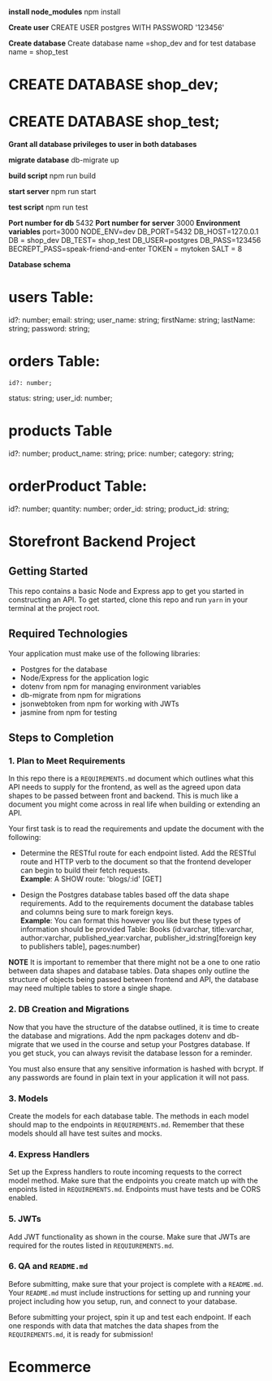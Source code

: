 **install node_modules**
npm install

**Create user**
CREATE USER postgres WITH PASSWORD '123456'

**Create database**
Create database name =shop_dev 
and for test database name = shop_test
# CREATE DATABASE shop_dev;
# CREATE DATABASE shop_test;
**Grant all database privileges to user in both databases**

 **migrate database**
 db-migrate up

**build script**
npm run build

**start server**
npm run start

**test script**
npm run test

**Port number for db** 
5432
**Port number for server**
3000
**Environment variables**
port=3000
NODE_ENV=dev
DB_PORT=5432
DB_HOST=127.0.0.1
DB = shop_dev
DB_TEST= shop_test
DB_USER=postgres
DB_PASS=123456
BECREPT_PASS=speak-friend-and-enter
TOKEN = mytoken
SALT = 8

**Database schema**
# users Table:
  id?: number;
  email: string;
 user_name: string;
  firstName: string;
  lastName: string;
  password: string;

  # orders Table:
    id?: number;
  status: string;
  user_id: number;
  # products Table
   id?: number;
  product_name: string;
  price: number;
  category: string;
  # orderProduct Table:
  id?: number;
  quantity: number;
  order_id: string;
  product_id: string;

  


  






# Storefront Backend Project

## Getting Started

This repo contains a basic Node and Express app to get you started in constructing an API. To get started, clone this repo and run `yarn` in your terminal at the project root.

## Required Technologies
Your application must make use of the following libraries:
- Postgres for the database
- Node/Express for the application logic
- dotenv from npm for managing environment variables
- db-migrate from npm for migrations
- jsonwebtoken from npm for working with JWTs
- jasmine from npm for testing

## Steps to Completion

### 1. Plan to Meet Requirements

In this repo there is a `REQUIREMENTS.md` document which outlines what this API needs to supply for the frontend, as well as the agreed upon data shapes to be passed between front and backend. This is much like a document you might come across in real life when building or extending an API. 

Your first task is to read the requirements and update the document with the following:
- Determine the RESTful route for each endpoint listed. Add the RESTful route and HTTP verb to the document so that the frontend developer can begin to build their fetch requests.    
**Example**: A SHOW route: 'blogs/:id' [GET] 

- Design the Postgres database tables based off the data shape requirements. Add to the requirements document the database tables and columns being sure to mark foreign keys.   
**Example**: You can format this however you like but these types of information should be provided
Table: Books (id:varchar, title:varchar, author:varchar, published_year:varchar, publisher_id:string[foreign key to publishers table], pages:number)

**NOTE** It is important to remember that there might not be a one to one ratio between data shapes and database tables. Data shapes only outline the structure of objects being passed between frontend and API, the database may need multiple tables to store a single shape. 

### 2.  DB Creation and Migrations

Now that you have the structure of the databse outlined, it is time to create the database and migrations. Add the npm packages dotenv and db-migrate that we used in the course and setup your Postgres database. If you get stuck, you can always revisit the database lesson for a reminder. 

You must also ensure that any sensitive information is hashed with bcrypt. If any passwords are found in plain text in your application it will not pass.

### 3. Models

Create the models for each database table. The methods in each model should map to the endpoints in `REQUIREMENTS.md`. Remember that these models should all have test suites and mocks.

### 4. Express Handlers

Set up the Express handlers to route incoming requests to the correct model method. Make sure that the endpoints you create match up with the enpoints listed in `REQUIREMENTS.md`. Endpoints must have tests and be CORS enabled. 

### 5. JWTs

Add JWT functionality as shown in the course. Make sure that JWTs are required for the routes listed in `REQUIUREMENTS.md`.

### 6. QA and `README.md`

Before submitting, make sure that your project is complete with a `README.md`. Your `README.md` must include instructions for setting up and running your project including how you setup, run, and connect to your database. 

Before submitting your project, spin it up and test each endpoint. If each one responds with data that matches the data shapes from the `REQUIREMENTS.md`, it is ready for submission!
# Ecommerce
